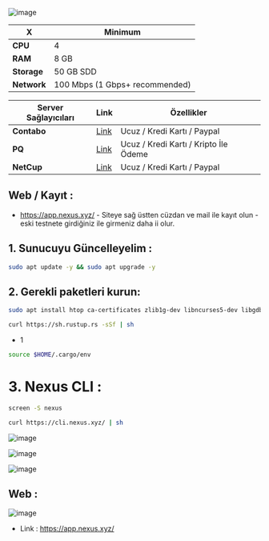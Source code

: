 ![image](https://github.com/user-attachments/assets/ca6aff98-5366-4775-8d69-7334fc390765)

| X        | Minimum              |
|------------------|----------------------------|
| **CPU**          | 4 |
| **RAM**          | 8 GB                     |
| **Storage**      | 50 GB SDD                   |
| **Network**      | 100 Mbps (1 Gbps+ recommended) |

| Server Sağlayıcıları        | Link              | Özellikler |
|------------------|----------------------------|----------------------------|
| **Contabo**          | [Link](https://www.dpbolvw.net/click-101330552-12454592)                     | Ucuz / Kredi Kartı / Paypal  |
| **PQ**      | [Link](https://pq.hosting/?from=627713)                  | Ucuz / Kredi Kartı / Kripto İle Ödeme |
| **NetCup**          | [Link](https://www.netcup.com/en/?ref=261820) | Ucuz / Kredi Kartı / Paypal |


## Web / Kayıt : 

-  https://app.nexus.xyz/ - Siteye sağ üstten cüzdan ve mail ile kayıt olun - eski testnete girdiğiniz ile girmeniz daha ii olur.




## 1. Sunucuyu Güncelleyelim : 

```bash
sudo apt update -y && sudo apt upgrade -y
```
## 2. Gerekli paketleri kurun:

```bash
sudo apt install htop ca-certificates zlib1g-dev libncurses5-dev libgdbm-dev libnss3-dev tmux iptables curl nvme-cli git wget make jq libleveldb-dev build-essential pkg-config ncdu tar clang bsdmainutils lsb-release libssl-dev libreadline-dev libffi-dev jq gcc screen unzip lz4 -y
```
```bash
curl https://sh.rustup.rs -sSf | sh
```
- 1
```bash
source $HOME/.cargo/env
```
# 3. Nexus CLI : 

```bash
screen -S nexus
```
```bash
curl https://cli.nexus.xyz/ | sh
```

![image](https://github.com/user-attachments/assets/36587c62-f46f-4625-8310-414457aa4186)

![image](https://github.com/user-attachments/assets/53fc86b1-6c86-4d70-8716-60095f645419)

![image](https://github.com/user-attachments/assets/656f0c05-d5d3-4c9e-a542-97d349d87ef0)

## Web : 

![image](https://github.com/user-attachments/assets/711cde21-4716-4850-a901-558f79071196)

- Link : https://app.nexus.xyz/
